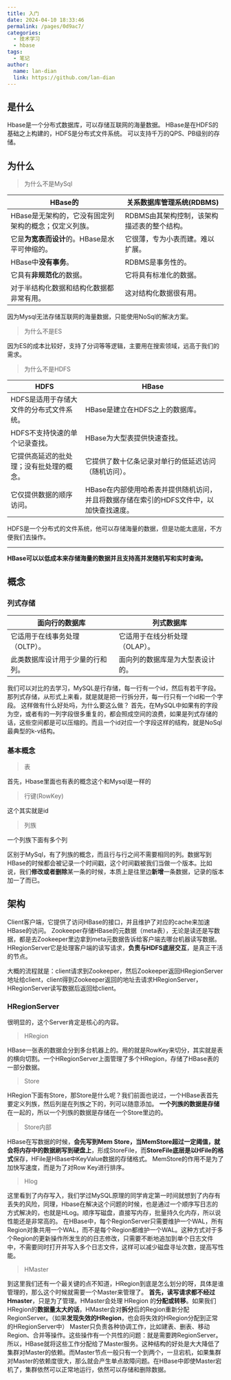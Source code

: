 ```yaml
---
title: 入门
date: 2024-04-10 18:33:46
permalink: /pages/0d9ac7/
categories:
  - 技术学习
  - hbase
tags:
  - 笔记
author: 
  name: lan-dian
  link: https://github.com/lan-dian
---
```

## 是什么

Hbase是一个分布式数据库，可以存储互联网的海量数据。
HBase是在HDFS的基础之上构建的，HDFS是分布式文件系统。
可以支持千万的QPS、PB级别的存储。

## 为什么

> 为什么不是MySql

| **HBase的**                                           | **关系数据库管理系统(RDBMS)**               |
| ----------------------------------------------------- | ------------------------------------------- |
| HBase是无架构的，它没有固定列架构的概念；仅定义列族。 | RDBMS由其架构控制，该架构描述表的整个结构。 |
| 它是**为宽表而设计**的。HBase是水平可伸缩的。         | 它很薄，专为小表而建。难以扩展。            |
| HBase中**没有事务**。                                 | RDBMS是事务性的。                           |
| 它具有**非规范化**的数据。                            | 它将具有标准化的数据。                      |
| 对于半结构化数据和结构化数据都非常有用。              | 这对结构化数据很有用。                      |

因为Mysql无法存储互联网的海量数据，只能使用NoSql的解决方案。

> 为什么不是ES

因为ES的成本比较好，支持了分词等等逻辑，主要用在搜索领域，远高于我们的需求。

> 为什么不是HDFS

| **HDFS**                                 | **HBase**                                                    |
| ---------------------------------------- | ------------------------------------------------------------ |
| HDFS是适用于存储大文件的分布式文件系统。 | HBase是建立在HDFS之上的数据库。                              |
| HDFS不支持快速的单个记录查找。           | HBase为大型表提供快速查找。                                  |
| 它提供高延迟的批处理；没有批处理的概念。 | 它提供了数十亿条记录对单行的低延迟访问（随机访问）。         |
| 它仅提供数据的顺序访问。                 | HBase在内部使用哈希表并提供随机访问，并且将数据存储在索引的HDFS文件中，以加快查找速度。 |

HDFS是一个分布式的文件系统，他可以存储海量的数据，但是功能太底层，不方便我们去操作。

---

**HBase可以以低成本来存储海量的数据并且支持高并发随机写和实时查询。**

## 概念

### 列式存储

| **面向行的数据库**               | **列式数据库**                   |
| -------------------------------- | -------------------------------- |
| 它适用于在线事务处理（OLTP）。   | 它适用于在线分析处理（OLAP）。   |
| 此类数据库设计用于少量的行和列。 | 面向列的数据库是为大型表设计的。 |

我们可以对比的去学习，MySQL是行存储，每一行有一个id，然后有若干字段。那列式存储，从形式上来看，就是就是把一行拆分开，每一行只有一个id和一个字段。
这样做有什么好处吗，为什么要这么做？
首先，在MySQL中如果有的字段为空，或者有的一列字段很多重复的，都会照成空间的浪费，如果是列式存储的话，这些空间都是可以压缩的。而且一个id对应一个字段这样的结构，就是NoSql最典型的k-v结构。

### 基本概念

> 表

首先，Hbase里面也有表的概念这个和Mysql是一样的

> 行键(RowKey)

这个其实就是id

> 列族

一个列族下面有多个列

区别于MySql，有了列族的概念，而且行与行之间不需要相同的列。数据写到HBase的时候都会被记录一个时间戳，这个时间戳被我们当做一个版本。比如说，我们**修改或者删除**某一条的时候，本质上是往里边**新增**一条数据，记录的版本加一了而已。

## 架构

Client客户端，它提供了访问HBase的接口，并且维护了对应的cache来加速HBase的访问。
Zookeeper存储HBase的元数据（meta表），无论是读还是写数据，都是去Zookeeper里边拿到meta元数据告诉给客户端去哪台机器读写数据。
HRegionServer它是处理客户端的读写请求，**负责与HDFS底层交互**，是真正干活的节点。

大概的流程就是：client请求到Zookeeper，然后Zookeeper返回HRegionServer地址给client，client得到Zookeeper返回的地址去请求HRegionServer，HRegionServer读写数据后返回给client。

### HRegionServer

很明显的，这个Server肯定是核心的内容。

> HRegion

HBase一张表的数据会分到多台机器上的。用的就是RowKey来切分，其实就是表的横向切割。一个HRegionServer上面管理了多个HRegion，存储了HBase表的一部分数据。

> Store

HRegion下面有Store，那Store是什么呢？我们前面也说过，一个HBase表首先要定义列族，然后列是在列族之下的，列可以随意添加。
**一个列族的数据是存储**在一起的，所以一个列族的数据是存储在一个Store里边的。

> Store内部

HBase在写数据的时候，**会先写到Mem Store，当MemStore超过一定阈值，就会将内存中的数据刷写到硬盘上**，形成StoreFile，而**StoreFile底层是以HFile的格式**保存，HFile是HBase中KeyValue数据的存储格式。
MemStore的作用不是为了加快写速度，而是为了对Row Key进行排序。

> Hlog

这里看到了内存写入，我们学过MySQL原理的同学肯定第一时间就想到了内存有丢失的风险，同理，Hbase在解决这个问题的时候，也是通过一个顺序写日志的方式解决的，也就是HLog。顺序写磁盘，直接写内存，批量持久化内存，所以说性能还是非常高的。
在HBase中，每个RegionServer只需要维护一个WAL，所有Region对象共用一个WAL，而不是每个Region都维护一个WAL。这种方式对于多个Region的更新操作所发生的的日志修改，只需要不断地追加到单个日志文件中，不需要同时打开并写入多个日志文件，这样可以减少磁盘寻址次数，提高写性能。

> HMaster

到这里我们还有一个最关键的点不知道，HRegion到底是怎么划分的呀，具体是谁管理的，那么这个时候就需要一个Master来管理了。
**首先，读写请求都不经过Hmaster**，只是为了管理。HMaster会处理 HRegion 的**分配或转移**。如果我们HRegion的**数据量太大的话**，HMaster会对**拆分**后的Region重新分配RegionServer。（如果**发现失效的HRegion**，也会将失效的HRegion分配到正常的HRegionServer中）
Master只负责各种协调工作，比如建表、删表、移动Region、合并等操作。这些操作有一个共性的问题：就是需要跨RegionServer。所以，HBase就将这些工作分配给了Master服务。这种结构的好处是大大降低了集群对Master的依赖。而Master节点一般只有一个到两个，一旦宕机，如果集群对Master的依赖度很大，那么就会产生单点故障问题。在HBase中即使Master宕机了，集群依然可以正常地运行，依然可以存储和删除数据。
